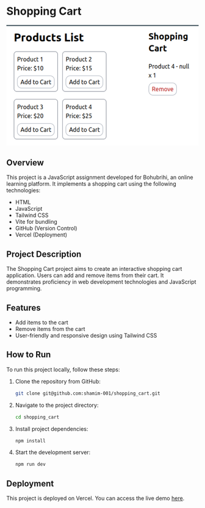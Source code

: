 # Shopping Cart

![Project Logo](image.png)

## Overview

This project is a JavaScript assignment developed for Bohubrihi, an online learning platform. It implements a shopping cart using the following technologies:

- HTML
- JavaScript
- Tailwind CSS
- Vite for bundling
- GitHub (Version Control)
- Vercel (Deployment)

## Project Description

The Shopping Cart project aims to create an interactive shopping cart application. Users can add and remove items from their cart. It demonstrates proficiency in web development technologies and JavaScript programming.

## Features

- Add items to the cart
- Remove items from the cart
- User-friendly and responsive design using Tailwind CSS

## How to Run

To run this project locally, follow these steps:

1. Clone the repository from GitHub:

   ```bash
   git clone git@github.com:shamim-001/shopping_cart.git
   ```

2. Navigate to the project directory:
   ```bash
   cd shopping_cart
   ```
3. Install project dependencies:

   ```bash
   npm install
   ```

4. Start the development server:

   ```bash
   npm run dev
   ```

## Deployment

This project is deployed on Vercel. You can access the live demo [here](https://shopping-cart-ashen-nine.vercel.app/).
